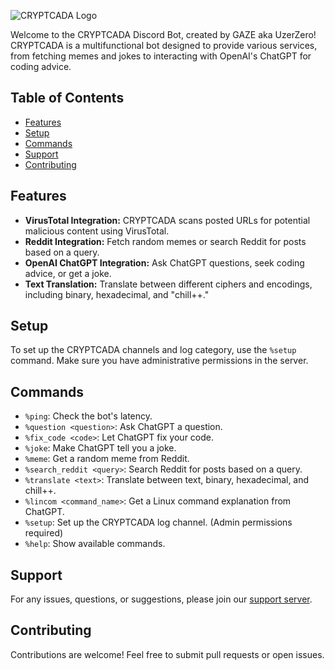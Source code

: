 ![CRYPTCADA Logo](https://i.imgur.com/Xb92Qi7.png)

Welcome to the CRYPTCADA Discord Bot, created by GAZE aka UzerZero! CRYPTCADA is a multifunctional bot designed to provide various services, from fetching memes and jokes to interacting with OpenAI's ChatGPT for coding advice.

## Table of Contents

- [Features](#features)
- [Setup](#setup)
- [Commands](#commands)
- [Support](#support)
- [Contributing](#contributing)

## Features

- **VirusTotal Integration:** CRYPTCADA scans posted URLs for potential malicious content using VirusTotal.
- **Reddit Integration:** Fetch random memes or search Reddit for posts based on a query.
- **OpenAI ChatGPT Integration:** Ask ChatGPT questions, seek coding advice, or get a joke.
- **Text Translation:** Translate between different ciphers and encodings, including binary, hexadecimal, and "chill++."

## Setup

To set up the CRYPTCADA channels and log category, use the `%setup` command. Make sure you have administrative permissions in the server.

## Commands

- `%ping`: Check the bot's latency.
- `%question <question>`: Ask ChatGPT a question.
- `%fix_code <code>`: Let ChatGPT fix your code.
- `%joke`: Make ChatGPT tell you a joke.
- `%meme`: Get a random meme from Reddit.
- `%search_reddit <query>`: Search Reddit for posts based on a query.
- `%translate <text>`: Translate between text, binary, hexadecimal, and chill++.
- `%lincom <command_name>`: Get a Linux command explanation from ChatGPT.
- `%setup`: Set up the CRYPTCADA log channel. (Admin permissions required)
- `%help`: Show available commands.

## Support

For any issues, questions, or suggestions, please join our [support server](https://discord.gg/ZPy7Ddxad8).

## Contributing

Contributions are welcome! Feel free to submit pull requests or open issues.

